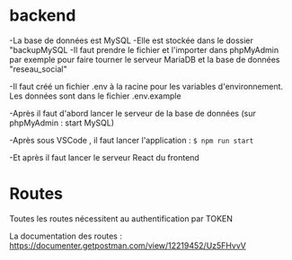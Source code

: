 # backend
-La base de données est MySQL
-Elle est stockée dans le dossier "backupMySQL
-Il faut prendre le fichier et l'importer dans phpMyAdmin par exemple pour faire tourner le serveur MariaDB et la base de données "reseau_social"

-Il faut créé un fichier .env à la racine pour les variables d'environnement. Les données sont dans le fichier .env.example

-Après il faut d'abord lancer le serveur de la base de données (sur  phpMyAdmin  : start MySQL)

-Après sous VSCode , il faut lancer l'application : `$ npm run start`

-Et après il faut lancer le serveur React du frontend



# Routes
Toutes les routes nécessitent au authentification par TOKEN

La documentation des routes : https://documenter.getpostman.com/view/12219452/Uz5FHvvV




